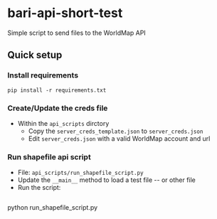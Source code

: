 # bari-api-short-test
Simple script to send files to the WorldMap API

## Quick setup

### Install requirements

```
pip install -r requirements.txt
```

### Create/Update the creds file

- Within the ```api_scripts``` dirctory
  - Copy the ```server_creds_template.json``` to ```server_creds.json```
  - Edit ```server_creds.json``` with a valid WorldMap account and url

### Run shapefile api script

- File: ```api_scripts/run_shapefile_script.py```
- Update the ```__main__``` method to load a test file -- or other file
- Run the script:
  ```
python run_shapefile_script.py
```
